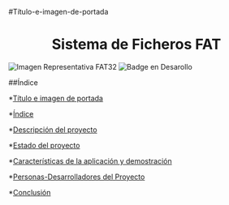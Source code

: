 #Título-e-imagen-de-portada
<h1 align="center"> Sistema de Ficheros FAT </h1>

![Imagen Representativa FAT32](https://user-images.githubusercontent.com/118160820/233442146-e6103875-f7a8-49fe-bd86-7612f3c2f620.png)
![Badge en Desarollo](https://img.shields.io/badge/STATUS-EN%20DESAROLLO-green)

##Índice

*[Título e imagen de portada](#Título-e-imagen-de-portada)

*[Índice](#índice)

*[Descripción del proyecto](#descripción-del-proyecto)

*[Estado del proyecto](#Estado-del-proyecto)

*[Características de la aplicación y demostración](#Características-de-la-aplicación-y-demostración)

*[Personas-Desarrolladores del Proyecto](#personas-desarrolladores)

*[Conclusión](#conclusión)
